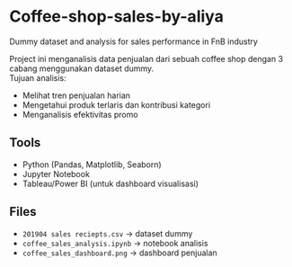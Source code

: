 # Coffee-shop-sales-by-aliya
Dummy dataset and analysis for sales performance in FnB industry

Project ini menganalisis data penjualan dari sebuah coffee shop dengan 3 cabang menggunakan dataset dummy.  
Tujuan analisis:
- Melihat tren penjualan harian
- Mengetahui produk terlaris dan kontribusi kategori
- Menganalisis efektivitas promo

## Tools
- Python (Pandas, Matplotlib, Seaborn)
- Jupyter Notebook
- Tableau/Power BI (untuk dashboard visualisasi)

## Files
- `201904 sales reciepts.csv` → dataset dummy
- `coffee_sales_analysis.ipynb` → notebook analisis
- `coffee_sales_dashboard.png` → dashboard penjualan
